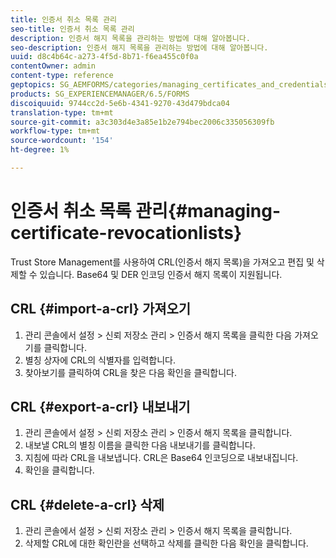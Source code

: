 ```yaml
---
title: 인증서 취소 목록 관리
seo-title: 인증서 취소 목록 관리
description: 인증서 해지 목록을 관리하는 방법에 대해 알아봅니다.
seo-description: 인증서 해지 목록을 관리하는 방법에 대해 알아봅니다.
uuid: d8c4b64c-a273-4f5d-8b71-f6ea455c0f0a
contentOwner: admin
content-type: reference
geptopics: SG_AEMFORMS/categories/managing_certificates_and_credentials
products: SG_EXPERIENCEMANAGER/6.5/FORMS
discoiquuid: 9744cc2d-5e6b-4341-9270-43d479bdca04
translation-type: tm+mt
source-git-commit: a3c303d4e3a85e1b2e794bec2006c335056309fb
workflow-type: tm+mt
source-wordcount: '154'
ht-degree: 1%

---
```



# 인증서 취소 목록 관리{#managing-certificate-revocationlists}

Trust Store Management를 사용하여 CRL(인증서 해지 목록)을 가져오고 편집 및 삭제할 수 있습니다. Base64 및 DER 인코딩 인증서 해지 목록이 지원됩니다.

## CRL {#import-a-crl} 가져오기

1. 관리 콘솔에서 설정 > 신뢰 저장소 관리 > 인증서 해지 목록을 클릭한 다음 가져오기를 클릭합니다.
1. 별칭 상자에 CRL의 식별자를 입력합니다.
1. 찾아보기를 클릭하여 CRL을 찾은 다음 확인을 클릭합니다.

## CRL {#export-a-crl} 내보내기

1. 관리 콘솔에서 설정 > 신뢰 저장소 관리 > 인증서 해지 목록을 클릭합니다.
1. 내보낼 CRL의 별칭 이름을 클릭한 다음 내보내기를 클릭합니다.
1. 지침에 따라 CRL을 내보냅니다. CRL은 Base64 인코딩으로 내보내집니다.
1. 확인을 클릭합니다.

## CRL {#delete-a-crl} 삭제

1. 관리 콘솔에서 설정 > 신뢰 저장소 관리 > 인증서 해지 목록을 클릭합니다.
1. 삭제할 CRL에 대한 확인란을 선택하고 삭제를 클릭한 다음 확인을 클릭합니다.

